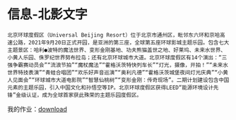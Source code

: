 # 信息-北影文字
```
北京环球度假区（Universal Beijing Resort）位于北京市通州区，毗邻东六环和京哈高速公路，2021年9月20日正式开园，是亚洲的第三座，全球第五座环球影城主题乐园。包含七大主题景区：哈利●波特的魔法世界、变形金刚基地、功夫熊猫盖世之地、好莱坞、未来水世界、小黄人乐园、侏罗纪世界努布拉岛；还有北京环球城市大道。北京环球度假区有14个演出：“三强争霸赛动员会”“流浪节拍”“魔杖魔法”“霍格沃茨特快列车长”“灯光，摄像，开拍！”“未来水世界特技表演”“青蛙合唱团”“欢乐好声音巡演”“奥利凡德”“霍格沃茨城堡夜间灯光庆典”“小黄人见面会”“环球城市大道电影院”“智慧仙桃树”“变形金刚：传奇现场”。二期计划建设包含中国元素的主题乐园，引入中国文化和孙悟空等IP。北京环球度假区获得LEED“能源环境设计先锋”金级认证，成为全球首家获此殊荣的主题乐园度假区。
```
我的作业：[download](https://klyme.lanzouj.com/i28cS1g8eyuj)
